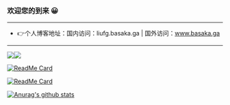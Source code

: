 ### 欢迎您的到来 😀
---

- 👉个人博客地址：国内访问：liufg.basaka.ga | 国外访问：www.basaka.ga

---
<a href="https://github.com/liufg520/github-readme-stats"><img align="center" src="https://camo.githubusercontent.com/508aa02765591662a4ca150b158bf2defb67041b/68747470733a2f2f6769746875622d726561646d652d73746174732e616e7572616768617a7261312e76657263656c2e6170702f6170692f746f702d6c616e67732f3f757365726e616d653d616e7572616768617a7261267468656d653d7261646963616c26686964655f6c616e67735f62656c6f773d31" data-canonical-src="https://github-readme-stats.anuraghazra1.vercel.app/api/top-langs/?username=liufg520&amp;theme=vue&amp;hide_langs_below=1" style="max-width:100%;"></a><a href="https://github.com/liufg520/github-readme-stats"><img align="center" src="https://github-readme-stats.vercel.app/api?username=liufg520&show_icons=true&theme=vue" style="max-width:100%;"></a>


[![ReadMe Card](https://github-readme-stats.vercel.app/api/pin/?username=liufg520&repo=Blogs&theme=vue)](https://github.com/liufg520/Blogs)

[![ReadMe Card](https://github-readme-stats.vercel.app/api/pin/?username=liufg520&repo=Hexo-Sakura-CDN&theme=vue)](https://github.com/liufg520/Hexo-Sakura-CDN)

[![Anurag's github stats](https://github-readme-stats.vercel.app/api?username=liufg520&count_private=true&show_icons=true&theme=buefy)](https://github.com/liufg520/github-readme-stats)



